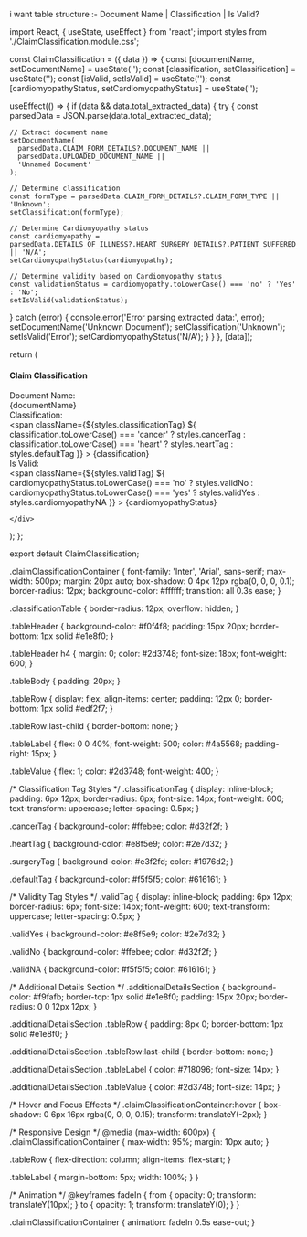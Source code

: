 i want table structure :- Document Name | Classification | Is Valid?

import React, { useState, useEffect } from 'react'; import styles from './ClaimClassification.module.css';

const ClaimClassification = ({ data }) => { const [documentName, setDocumentName] = useState(''); const [classification, setClassification] = useState(''); const [isValid, setIsValid] = useState(''); const [cardiomyopathyStatus, setCardiomyopathyStatus] = useState('');

useEffect(() => { if (data && data.total_extracted_data) { try { const parsedData = JSON.parse(data.total_extracted_data);

    // Extract document name
    setDocumentName(
      parsedData.CLAIM_FORM_DETAILS?.DOCUMENT_NAME || 
      parsedData.UPLOADED_DOCUMENT_NAME || 
      'Unnamed Document'
    );

    // Determine classification
    const formType = parsedData.CLAIM_FORM_DETAILS?.CLAIM_FORM_TYPE || 'Unknown';
    setClassification(formType);

    // Determine Cardiomyopathy status
    const cardiomyopathy = parsedData.DETAILS_OF_ILLNESS?.HEART_SURGERY_DETAILS?.PATIENT_SUFFERED_FROM_CARDIOMIOPATHY || 'N/A';
    setCardiomyopathyStatus(cardiomyopathy);

    // Determine validity based on Cardiomyopathy status
    const validationStatus = cardiomyopathy.toLowerCase() === 'no' ? 'Yes' : 'No';
    setIsValid(validationStatus);

  } catch (error) {
    console.error('Error parsing extracted data:', error);
    setDocumentName('Unknown Document');
    setClassification('Unknown');
    setIsValid('Error');
    setCardiomyopathyStatus('N/A');
  }
}
}, [data]);

return ( <div className={styles.claimClassificationContainer}> <div className={styles.classificationTable}> <div className={styles.tableHeader}> <h4>Claim Classification</h4> </div> <div className={styles.tableBody}> <div className={styles.tableRow}> <div className={styles.tableLabel}>Document Name:</div> <div className={styles.tableValue}>{documentName}</div> </div> <div className={styles.tableRow}> <div className={styles.tableLabel}>Classification:</div> <div className={styles.tableValue}> <span className={\${styles.classificationTag} \${                   classification.toLowerCase() === 'cancer'                      ? styles.cancerTag                      : classification.toLowerCase() === 'heart'                     ? styles.heartTag                     : styles.defaultTag                 }} > {classification} </span> </div> </div> <div className={styles.tableRow}> <div className={styles.tableLabel}>Is Valid:</div> <div className={styles.tableValue}> <span className={\${styles.validTag} \${                   cardiomyopathyStatus.toLowerCase() === 'no'                      ? styles.validNo                      : cardiomyopathyStatus.toLowerCase() === 'yes'                     ? styles.validYes                     : styles.cardiomyopathyNA                 }} > {cardiomyopathyStatus} </span> </div> </div>

    </div>
  </div>
</div>
); };

export default ClaimClassification;



.claimClassificationContainer {
  font-family: 'Inter', 'Arial', sans-serif;
  max-width: 500px;
  margin: 20px auto;
  box-shadow: 0 4px 12px rgba(0, 0, 0, 0.1);
  border-radius: 12px;
  background-color: #ffffff;
  transition: all 0.3s ease;
}

.classificationTable {
  border-radius: 12px;
  overflow: hidden;
}

.tableHeader {
  background-color: #f0f4f8;
  padding: 15px 20px;
  border-bottom: 1px solid #e1e8f0;
}

.tableHeader h4 {
  margin: 0;
  color: #2d3748;
  font-size: 18px;
  font-weight: 600;
}

.tableBody {
  padding: 20px;
}

.tableRow {
  display: flex;
  align-items: center;
  padding: 12px 0;
  border-bottom: 1px solid #edf2f7;
}

.tableRow:last-child {
  border-bottom: none;
}

.tableLabel {
  flex: 0 0 40%;
  font-weight: 500;
  color: #4a5568;
  padding-right: 15px;
}

.tableValue {
  flex: 1;
  color: #2d3748;
  font-weight: 400;
}

/* Classification Tag Styles */
.classificationTag {
  display: inline-block;
  padding: 6px 12px;
  border-radius: 6px;
  font-size: 14px;
  font-weight: 600;
  text-transform: uppercase;
  letter-spacing: 0.5px;
}

.cancerTag {
  background-color: #ffebee;
  color: #d32f2f;
}

.heartTag {
  background-color: #e8f5e9;
  color: #2e7d32;
}

.surgeryTag {
  background-color: #e3f2fd;
  color: #1976d2;
}

.defaultTag {
  background-color: #f5f5f5;
  color: #616161;
}

/* Validity Tag Styles */
.validTag {
  display: inline-block;
  padding: 6px 12px;
  border-radius: 6px;
  font-size: 14px;
  font-weight: 600;
  text-transform: uppercase;
  letter-spacing: 0.5px;
}

.validYes {
  background-color: #e8f5e9;
  color: #2e7d32;
}

.validNo {
  background-color: #ffebee;
  color: #d32f2f;
}

.validNA {
  background-color: #f5f5f5;
  color: #616161;
}

/* Additional Details Section */
.additionalDetailsSection {
  background-color: #f9fafb;
  border-top: 1px solid #e1e8f0;
  padding: 15px 20px;
  border-radius: 0 0 12px 12px;
}

.additionalDetailsSection .tableRow {
  padding: 8px 0;
  border-bottom: 1px solid #e1e8f0;
}

.additionalDetailsSection .tableRow:last-child {
  border-bottom: none;
}

.additionalDetailsSection .tableLabel {
  color: #718096;
  font-size: 14px;
}

.additionalDetailsSection .tableValue {
  color: #2d3748;
  font-size: 14px;
}

/* Hover and Focus Effects */
.claimClassificationContainer:hover {
  box-shadow: 0 6px 16px rgba(0, 0, 0, 0.15);
  transform: translateY(-2px);
}

/* Responsive Design */
@media (max-width: 600px) {
  .claimClassificationContainer {
    max-width: 95%;
    margin: 10px auto;
  }

  .tableRow {
    flex-direction: column;
    align-items: flex-start;
  }

  .tableLabel {
    margin-bottom: 5px;
    width: 100%;
  }
}

/* Animation */
@keyframes fadeIn {
  from {
    opacity: 0;
    transform: translateY(10px);
  }
  to {
    opacity: 1;
    transform: translateY(0);
  }
}

.claimClassificationContainer {
  animation: fadeIn 0.5s ease-out;
}
